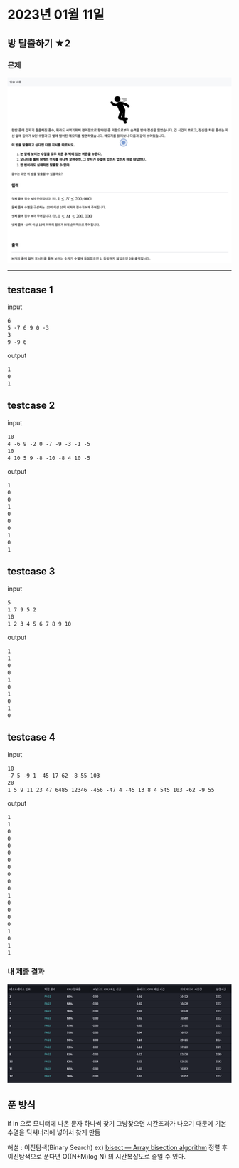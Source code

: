 # 2023년 01월 11일
## 방 탈출하기 ★2
  
### 문제

![](./img/qimg.png)

--- 
## testcase 1
input
```
6
5 -7 6 9 0 -3
3
9 -9 6
```
output
```
1
0
1
```
## testcase 2
input
```
10
4 -6 9 -2 0 -7 -9 -3 -1 -5
10
4 10 5 9 -8 -10 -8 4 10 -5
```
output
```
1
0
0
1
0
0
0
1
0
1
```
## testcase 3
input
```
5
1 7 9 5 2
10
1 2 3 4 5 6 7 8 9 10
```
output
```
1
1
0
0
1
0
1
0
1
0
```
## testcase 4
input
```
10
-7 5 -9 1 -45 17 62 -8 55 103
20
1 5 9 11 23 47 6485 12346 -456 -47 4 -45 13 8 4 545 103 -62 -9 55
```
output
```
1
1
0
0
0
0
0
0
0
0
0
1
0
0
0
0
1
0
1
1
```




### 내 제출 결과

![](./img/aimg.png)



## 푼 방식
if in 으로 모니터에 나온 문자 하나씩 찾기
그냥찾으면 시간초과가 나오기 때문에 기본 수열을 딕셔너리에 넣어서 찾게 만듬

해설 : 이진탐색(Binary Search) ex) [bisect — Array bisection algorithm](https://docs.python.org/3.0/library/bisect.html)
정렬 후 이진탐색으로 푼다면 O((N+M)log N) 의 시간복잡도로 줄일 수 있다.